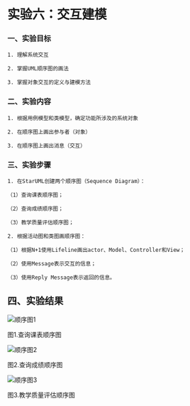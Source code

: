 # 实验六：交互建模

 ### 一、实验目标

    1. 理解系统交互

    2. 掌握UML顺序图的画法

    3. 掌握对象交互的定义与建模方法

 ### 二、实验内容

    1. 根据用例模型和类模型，确定功能所涉及的系统对象

    2. 在顺序图上画出参与者（对象）

    3. 在顺序图上画出消息（交互）

 ### 三、实验步骤
 
    1. 在StarUML创建两个顺序图（Sequence Diagram）：  

    （1）查询课表顺序图；  

    （2）查询成绩顺序图；

    （3）教学质量评估顺序图；

    2. 根据活动图和类图画顺序图：  

    （1）根据N+1使用Lifeline画出actor、Model、Controller和View；  

    （2）使用Message表示交互的信息；  

    （3）使用Reply Message表示返回的信息。

 ## 四、实验结果

 ![顺序图1](./查课表顺序图.jpg)

 图1.查询课表顺序图

 ![顺序图2](./查成绩顺序图.jpg)

 图2.查询成绩顺序图

 ![顺序图3](./教学质量评估顺序图.jpg)
 
 图3.教学质量评估顺序图
